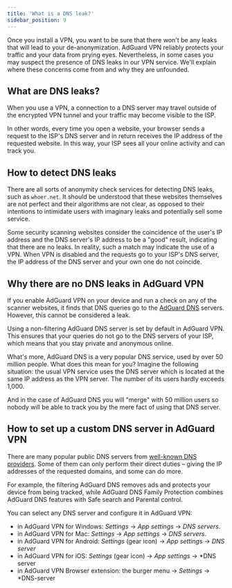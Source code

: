 ```yaml
---
title: 'What is a DNS leak?'
sidebar_position: 9
---
```


Once you install a VPN, you want to be sure that there won't be any leaks that will lead to your de-anonymization. AdGuard VPN reliably protects your traffic and your data from prying eyes. Nevertheless, in some cases you may suspect the presence of DNS leaks in our VPN service. We'll explain where these concerns come from and why they are unfounded.

## What are DNS leaks?

When you use a VPN, a connection to a DNS server may travel outside of the encrypted VPN tunnel and your traffic may become visible to the ISP.  

In other words, every time you open a website, your browser sends a request to the ISP's DNS server and in return receives the IP address of the requested website. In this way, your ISP sees all your online activity and can track you.

## How to detect DNS leaks

There are all sorts of anonymity check services for detecting DNS leaks, such as `whoer.net`. It should be understood that these websites themselves are not perfect and their algorithms are not clear, as opposed to their intentions to intimidate users with imaginary leaks and potentially sell some service.

Some security scanning websites consider the coincidence of the user's IP address and the DNS server's IP address to be a "good" result, indicating that there are no leaks. In reality, such a match may indicate the use of a VPN. When VPN is disabled and the requests go to your ISP's DNS server, the IP address of the DNS server and your own one do not coincide.

## Why there are no DNS leaks in AdGuard VPN 

If you enable AdGuard VPN on your device and run a check on any of the scanner websites, it finds that DNS queries go to the [AdGuard DNS](https://adguard-dns.io) servers. However, this cannot be considered a leak.

Using a non-filtering AdGuard DNS server is set by default in AdGuard VPN. This ensures that your queries do not go to the DNS servers of your ISP, which means that you stay private and anonymous online.

What's more, AdGuard DNS is a very popular DNS service, used by over 50 million people. What does this mean for you? Imagine the following situation: the usual VPN service uses the DNS server which is located at the same IP address as the VPN server. The number of its users hardly exceeds 1,000.

And in the case of AdGuard DNS you will "merge" with 50 million users so nobody will be able to track you by the mere fact of using that DNS server.

## How to set up a custom DNS server in AdGuard VPN

There are many popular public DNS servers from [well-known DNS providers](https://adguard-dns.io/kb/general/dns-providers). Some of them can only perform their direct duties – giving the IP addresses of the requested domains, and some can do more. 

For example, the filtering AdGuard DNS removes ads and protects your device from being tracked, while AdGuard DNS Family Protection combines AdGuard DNS features with Safe search and Parental control.

You can select any DNS server and configure it in AdGuard VPN:

* in AdGuard VPN for Windows: *Settings* → *App settings* → *DNS servers*.
* in AdGuard VPN for Mac: *Settings* → *App settings* → *DNS servers*.
* in AdGuard VPN for Android: *Settings* (gear icon) → *App settings* → *DNS server*
* in AdGuard VPN for iOS: *Settings* (gear icon) → *App settings* → *DNS server
* in AdGuard VPN Browser extension: the burger menu → *Settings* → *DNS-server
